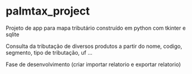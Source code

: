 # palmtax_project

Projeto de app para mapa tributário construído em python com tkinter e sqlite

Consulta da tributação de diversos produtos a partir do nome, codigo, segmento, tipo de tributação, uf ...

Fase de desenvolvimento (criar importar relatorio e exportar relatorio)
 
